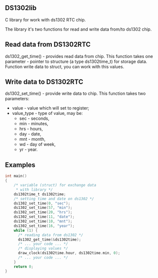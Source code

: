 ## DS1302lib
C library for work with ds1302 RTC chip.

The library it's two functions for read and write data from/to ds1302 chip.

## Read data from DS1302RTC
ds1302_get_time() - provides read data from chip.
This function takes one parameter - pointer to structure (a type ds1302time_t) for storage data. Function write data to struct, you can work with this values.

## Write data to DS1302RTC
ds1302_set_time() - provide write data to chip.
This function takes two parameters:
- value - value which will set to register;
- value_type - type of value, may be:
  - sec - seconds,
  - min - minutes,
  - hrs - hours,
  - day - date,
  - mnt - month,
  - wd - day of week,
  - yr - year.
  
## Examples
```c
int main()
{
    /* variable (struct) for exchange data 
     * with library */
	ds1302time_t ds1302time;
    /* setting time and date on ds1302 */
    ds1302_set_time(0, "sec");
	ds1302_set_time(57, "min");
	ds1302_set_time(20, "hrs");
	ds1302_set_time(11, "date");
	ds1302_set_time(10, "mnt");
	ds1302_set_time(16, "year");
	while (1) {
      /* reading data from ds1302 */
      ds1302_get_time(&ds1302time);
      /* ... your code ... */
      /* displaying values */
      draw_clock(ds1302time.hour, ds1302time.min, 0);
      /* ... your code ... */
	}
	return 0;
}
```
